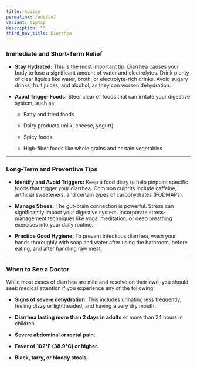 ```yaml
---
title: Advice
permalink: /advice/
variant: tiptap
description: ""
third_nav_title: Diarrhea
---
```

<h3>Immediate and Short-Term Relief</h3>
<p></p>
<ul>
<li>
<p><strong>Stay Hydrated:</strong> This is the most important tip. Diarrhea
causes your body to lose a significant amount of water and electrolytes.
Drink plenty of clear liquids like water, broth, or electrolyte-rich drinks.
Avoid sugary drinks, fruit juices, and alcohol, as they can worsen dehydration.</p>
</li>
<li>
<p><strong>Avoid Trigger Foods:</strong> Steer clear of foods that can irritate
your digestive system, such as:</p>
<ul>
<li>
<p>Fatty and fried foods</p>
</li>
<li>
<p>Dairy products (milk, cheese, yogurt)</p>
</li>
<li>
<p>Spicy foods</p>
</li>
<li>
<p>High-fiber foods like whole grains and certain vegetables</p>
</li>
</ul>
<p></p>
</li>
</ul>
<hr>
<h3>Long-Term and Preventive Tips</h3>
<p></p>
<ul>
<li>
<p><strong>Identify and Avoid Triggers:</strong> Keep a food diary to help
pinpoint specific foods that trigger your diarrhea. Common culprits include
caffeine, artificial sweeteners, and certain types of carbohydrates (FODMAPs).</p>
</li>
<li>
<p><strong>Manage Stress:</strong> The gut-brain connection is powerful. Stress
can significantly impact your digestive system. Incorporate stress-management
techniques like yoga, meditation, or deep breathing exercises into your
daily routine.</p>
</li>
<li>
<p><strong>Practice Good Hygiene:</strong> To prevent infectious diarrhea,
wash your hands thoroughly with soap and water after using the bathroom,
before eating, and after handling raw meat.</p>
<p></p>
</li>
</ul>
<hr>
<p></p>
<h3>When to See a Doctor</h3>
<p></p>
<p>While most cases of diarrhea are mild and resolve on their own, you should
seek medical attention if you experience any of the following:</p>
<ul>
<li>
<p><strong>Signs of severe dehydration:</strong> This includes urinating less
frequently, feeling dizzy or lightheaded, and having a very dry mouth.</p>
</li>
<li>
<p><strong>Diarrhea lasting more than 2 days in adults</strong> or more than
24 hours in children.</p>
</li>
<li>
<p><strong>Severe abdominal or rectal pain.</strong>
</p>
</li>
<li>
<p><strong>Fever of 102°F (38.9°C) or higher.</strong>
</p>
</li>
<li>
<p><strong>Black, tarry, or bloody stools.</strong>
</p>
</li>
</ul>
<p></p>